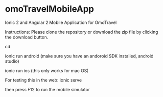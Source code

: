 # omoTravelMobileApp
Ionic 2 and Angular 2 Mobile Application for OmoTravel

Instructions:
Please clone the repository or download the zip file by clicking the download button.

cd <location path of the downloaded project>

ionic run android
(make sure you have an andoroid SDK installed, android studio)

ionic run ios
(this only works for mac OS)

For testing this in the web:
ionic serve

then press F12 to run the mobile simulator


